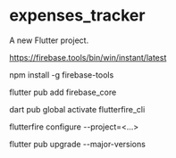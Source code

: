 # expenses_tracker

A new Flutter project.

https://firebase.tools/bin/win/instant/latest

npm install -g firebase-tools

flutter pub add firebase_core

dart pub global activate flutterfire_cli

flutterfire configure --project=<...>

flutter pub upgrade --major-versions
